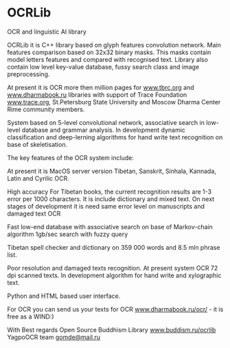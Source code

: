 # OCRLib
OCR and linguistic AI library

OCRLib it is C++ library based on glyph features convolution network. Main features comparison based on 32x32 binary masks.
This masks contain model letters features and compared with recognised text.
Library also contain low level key-value database, fussy search class and image preprocessing.

At present it is OCR more then million pages for www.tbrc.org and www.dharmabook.ru libraries with support of Trace Foundation www.trace.org, St.Petersburg State University and Moscow Dharma Center Rime community members.

System based on 5-level convolutional network, associative search in low-level database and grammar analysis.
In development dynamic classification and deep-lerning algorithms for hand write text recognition on base of skeletisation.

The key features of the OCR system include:

At present it is MacOS server version Tibetan, Sanskrit, Sinhala, Kannada, Latin and Cyrilic OCR.

High accuracy For Tibetan books, the current recognition results are 1-3 error per 1000 characters. It is include dictionary and mixed text. On next stages of development it is need same error level on manuscripts and damaged text OCR

Fast low-end database with associative search on base of Markov-chain algorithm 1gb/sec search with fuzzy query

Tibetan spell checker and dictionary on 359 000 words and 8.5 mln phrase list.

Poor resolution and damaged texts recognition. At present system OCR 72 dpi scanned texts. In development algorithm for hand write and xylographic text.

Python and HTML based user interface.

For OCR you can send us your texts for OCR www.dharmabook.ru/ocr/ - it is free as a WIND:)


With Best regards
Open Source Buddhism Library 
www.buddism.ru/ocrlib
YagpoOCR team gomde@mail.ru
